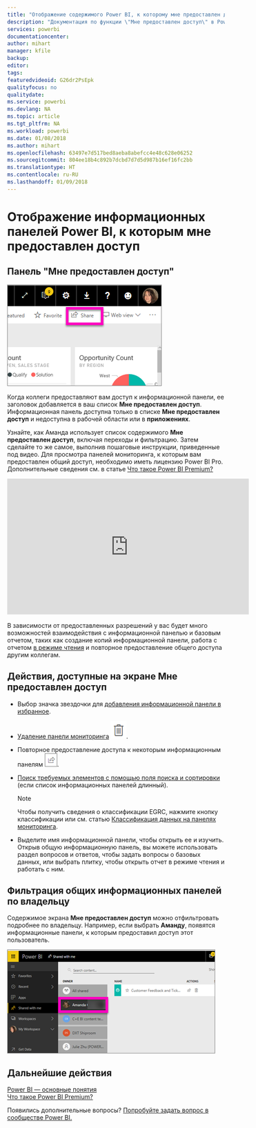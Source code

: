 ```yaml
---
title: "Отображение содержимого Power BI, к которому мне предоставлен доступ"
description: "Документация по функции \"Мне предоставлен доступ\" в Power BI"
services: powerbi
documentationcenter: 
author: mihart
manager: kfile
backup: 
editor: 
tags: 
featuredvideoid: G26dr2PsEpk
qualityfocus: no
qualitydate: 
ms.service: powerbi
ms.devlang: NA
ms.topic: article
ms.tgt_pltfrm: NA
ms.workload: powerbi
ms.date: 01/08/2018
ms.author: mihart
ms.openlocfilehash: 63497e7d517bed8aeba8abefcc4e48c628e06252
ms.sourcegitcommit: 804ee18b4c892b7dcbd7d7d5d987b16ef16fc2bb
ms.translationtype: HT
ms.contentlocale: ru-RU
ms.lasthandoff: 01/09/2018
---
```

# <a name="display-the-power-bi-dashboards-that-have-been-shared-with-me"></a>Отображение информационных панелей Power BI, к которым мне предоставлен доступ
## <a name="shared-with-me"></a>Панель "Мне предоставлен доступ"
![](media/service-shared-with-me/power-bi-share-dash.png)

Когда коллеги предоставляют вам доступ к информационной панели, ее заголовок добавляется в ваш список **Мне предоставлен доступ**. Информационная панель доступна только в списке **Мне предоставлен доступ** и недоступна в рабочей области или в **приложениях**.

Узнайте, как Аманда использует список содержимого **Мне предоставлен доступ**, включая переходы и фильтрацию. Затем сделайте то же самое, выполнив пошаговые инструкции, приведенные под видео. Для просмотра панелей мониторинга, к которым вам предоставлен общий доступ, необходимо иметь лицензию Power BI Pro. Дополнительные сведения см. в статье [Что такое Power BI Premium?](service-premium.md)

<iframe width="560" height="315" src="https://www.youtube.com/embed/G26dr2PsEpk" frameborder="0" allowfullscreen></iframe>

В зависимости от предоставленных разрешений у вас будет много возможностей взаимодействия с информационной панелью и базовым отчетом, таких как создание копий информационной панели, работа с отчетом [в режиме чтения](service-reading-view-and-editing-view.md) и повторное предоставление общего доступа другим коллегам.

## <a name="actions-available-from-the-shared-with-me-screen"></a>Действия, доступные на экране **Мне предоставлен доступ**
* Выбор значка звездочки для [добавления информационной панели в избранное](service-dashboard-favorite.md).
* [Удаление панели мониторинга](service-delete.md) ![](media/service-shared-with-me/power-bi-delete-icon.png).
* Повторное предоставление доступа к некоторым информационным панелям ![](media/service-shared-with-me/power-bi-share-icon-new.png).
* [Поиск требуемых элементов с помощью поля поиска и сортировки](service-navigation-search-filter-sort.md) (если список информационных панелей длинный).
  
  > [!NOTE]
  > Чтобы получить сведения о классификации EGRC, нажмите кнопку классификации или см. статью [Классификация данных на панелях мониторинга](service-data-classification.md).
  > 
  > 
* Выделите имя информационной панели, чтобы открыть ее и изучить. Открыв общую информационную панель, вы можете использовать раздел вопросов и ответов, чтобы задать вопросы о базовых данных, или выбрать плитку, чтобы открыть отчет в режиме чтения и работать с ним.

## <a name="filter-shared-dashboards-by-owner"></a>Фильтрация общих информационных панелей по владельцу
Содержимое экрана **Мне предоставлен доступ** можно отфильтровать подробнее по владельцу. Например, если выбрать **Аманду**, появятся информационные панели, к которым предоставил доступ этот пользователь.

![](media/service-shared-with-me/power-bi-owner.png)

## <a name="next-steps"></a>Дальнейшие действия
[Power BI — основные понятия](service-basic-concepts.md)  
[Что такое Power BI Premium?](service-premium.md)  

Появились дополнительные вопросы? [Попробуйте задать вопрос в сообществе Power BI.](http://community.powerbi.com/)

